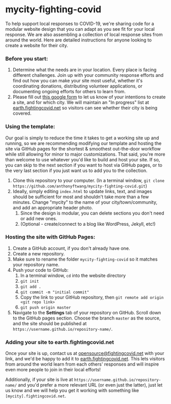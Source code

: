 # mycity-fighting-covid
To help support local responses to COVID-19, we're sharing code for a modular website design that you can adapt as you see fit for your local response. We are also assembling a collection of local response sites from around the world. Here are detailed instructions for anyone looking to create a website for their city.

### Before you start:

1. Determine what the needs are in your location. Every place is facing different challenges. Join up with your community response efforts and find out how you can make your site most useful, whether it's coordinating donations, distributing volunteer applications, or documenting ongoing efforts for others to learn from.
2. Please fill out [this google form](https://forms.gle/3wdkxzyGUNVjcgb7A) to let us know of your intentions to create a site, and for which city. We will maintain an "In progress" list at [earth.fightingcovid.net](https://earth.fightingcovid.net) so visitors can see whether their city is being covered.

### Using the template:

Our goal is simply to reduce the time it takes to get a working site up and running, so we are recommending modifying our template and hosting the site via GitHub pages for the shortest & smoothest out-the-door workflow while still allowing for minor to major customizations. That said, you're more than welcome to use whatever you'd like to build and host your site. If so, you can skip to the next section if you want to host via GitHub pages, or to the very last section if you just want us to add you to the collection.

1. Clone this repository to your computer. (In a terminal window, `git clone https://github.com/anthonyftwang/mycity-fighting-covid.git`)
2. Ideally, simply editing `index.html` to update links, text, and images should be sufficient for most and shouldn't take more than a few minutes. Change "mycity" to the name of your city/town/community, and add an appropriate header photo.
   1. Since the design is modular, you can delete sections you don't need or add new ones.
   2. (Optional - create/connect to a blog like WordPress, Jekyll, etc!)

### Hosting the site with GitHub Pages:

1. Create a GitHub account, if you don't already have one.
2. Create a new repository.
3. Make sure to rename the folder `mycity-fighting-covid` so it matches your repository name.
4. Push your code to GitHub:
   1. In a terminal window, `cd` into the website directory
   2. `git init`
   3. `git add .`
   4. `git commit -m "initial commit"`
   5. Copy the link to your GitHub repository, then `git remote add origin <git repo link>`
   6. `git push origin master`
5. Navigate to the **Settings** tab of your repository on GitHub. Scroll down to the GitHub pages section. Choose the branch `master` as the source, and the site should be published at `https://username.github.io/repository-name/`.

### Adding your site to earth.fightingcovid.net

Once your site is up, contact us at [opensource@fightingcovid.net](mailto:opensource@fightingcovid.net) with your link, and we'd be happy to add it to [earth.fightingcovid.net](https://earth.fightingcovid.net). This lets visitors from around the world learn from each others' responses and will inspire even more people to join in their local efforts!

Additionally, if your site is live at `https://username.github.io/repository-name/` and you'd prefer a more relevant URL (or even just the latter), just let us know and we will help you get it working with something like `[mycity].fightingcovid.net`.
